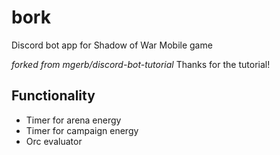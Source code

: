 # bork

Discord bot app for Shadow of War Mobile game

*forked from mgerb/discord-bot-tutorial*
Thanks for the tutorial!

## Functionality
* Timer for arena energy
* Timer for campaign energy
* Orc evaluator
